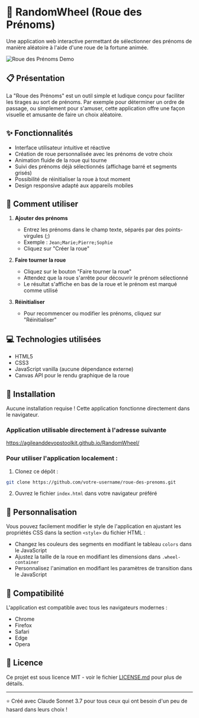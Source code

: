 # 🎡 RandomWheel (Roue des Prénoms)

Une application web interactive permettant de sélectionner des prénoms de manière aléatoire à l'aide d'une roue de la fortune animée.

![Roue des Prénoms Demo](https://agileanddevopstoolkit.github.io/RandomWheel/)

## 📋 Présentation

La "Roue des Prénoms" est un outil simple et ludique conçu pour faciliter les tirages au sort de prénoms. Par exemple pour déterminer un ordre de passage, ou simplement pour s'amuser, cette application offre une façon visuelle et amusante de faire un choix aléatoire.

## ✨ Fonctionnalités

- Interface utilisateur intuitive et réactive
- Création de roue personnalisée avec les prénoms de votre choix
- Animation fluide de la roue qui tourne
- Suivi des prénoms déjà sélectionnés (affichage barré et segments grisés)
- Possibilité de réinitialiser la roue à tout moment
- Design responsive adapté aux appareils mobiles

## 🚀 Comment utiliser

1. **Ajouter des prénoms**
   - Entrez les prénoms dans le champ texte, séparés par des points-virgules (;)
   - Exemple : `Jean;Marie;Pierre;Sophie`
   - Cliquez sur "Créer la roue"

2. **Faire tourner la roue**
   - Cliquez sur le bouton "Faire tourner la roue"
   - Attendez que la roue s'arrête pour découvrir le prénom sélectionné
   - Le résultat s'affiche en bas de la roue et le prénom est marqué comme utilisé

3. **Réinitialiser**
   - Pour recommencer ou modifier les prénoms, cliquez sur "Réinitialiser"

## 💻 Technologies utilisées

- HTML5
- CSS3
- JavaScript vanilla (aucune dépendance externe)
- Canvas API pour le rendu graphique de la roue

## 🔧 Installation

Aucune installation requise ! Cette application fonctionne directement dans le navigateur.

### Application utilisable directement à l'adresse suivante

https://agileanddevopstoolkit.github.io/RandomWheel/

### Pour utiliser l'application localement :

1. Clonez ce dépôt :
```bash
git clone https://github.com/votre-username/roue-des-prenoms.git
```

2. Ouvrez le fichier `index.html` dans votre navigateur préféré

## 🧰 Personnalisation

Vous pouvez facilement modifier le style de l'application en ajustant les propriétés CSS dans la section `<style>` du fichier HTML :

- Changez les couleurs des segments en modifiant le tableau `colors` dans le JavaScript
- Ajustez la taille de la roue en modifiant les dimensions dans `.wheel-container`
- Personnalisez l'animation en modifiant les paramètres de transition dans le JavaScript

## 📱 Compatibilité

L'application est compatible avec tous les navigateurs modernes :
- Chrome
- Firefox
- Safari
- Edge
- Opera

## 📝 Licence

Ce projet est sous licence MIT - voir le fichier [LICENSE.md](LICENSE.md) pour plus de détails.


---

⭐️ Créé avec Claude Sonnet 3.7 pour tous ceux qui ont besoin d'un peu de hasard dans leurs choix !
